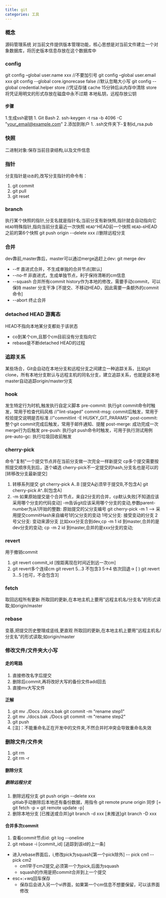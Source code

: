 ```yaml
---
title: git
categories: 工具
---
```

### 概念
源码管理系统
对当前文件提供版本管理功能，核心思想是对当前文件建立一个对象数据库，将历史版本信息存放在这个数据库中

### config
git config –global user.name xxx      //不要加引号
git config –global user.email xxx
git config --global core.ignorecase false  //默认忽略大小写
git config --global credential.helper store  //凭证存储  cache 15分钟后从内存中清除 store 将凭证用明文的形式存放在磁盘中永不过期
本地私钥，远程存放公钥
#### 步骤
1.生成ssh密钥
    1. Git Bash
    2. ssh-keygen -t rsa -b 4096 -C "your_email@example.com"
2.添加到账户
    1. .ssh文件夹下-复制id_rsa.pub 
### 快照
二进制对象:保存当前目录结构,以及文件信息
### 指针
分支指针是`` 动态 ``的,改写分支指针的命令有：
1. git commit
2. git pull
3. git reset 
### branch
执行某个快照的指针,分支名就是指针名;当前分支有新快照,指针就会自动指向它
`` HEAD ``特殊指针,指向当前分支最近一次快照 
`` HEAD^ ``HEAD前一个快照 
`` HEAD~6 ``HEAD之前的第6个快照 
git push origin --delete xxx  //删除远程分支

<!--more-->
### 合并
dev靠前,master靠后，master可以通过merge追赶上dev: git merge dev 
- --ff 直进式合并，不生成单独的合并节点[默认]
- --no-ff 非直进式，生成单独节点，利于保持清晰的cm信息
- --squash 合并所有commit history作为本地的修改，需要手动commit，可以保持 master 分支干净
  [不提交、不移动HEAD，因此需要一条额外的commit命令]
- --abort 终止合并

### detached HEAD 游离态
HEAD不指向本地某分支都处于该状态
- co到某个cm,且那个cm目前没有分支指向它
- rebase是不断detached HEAD的过程

### 追踪关系
某些场合，Git会自动在本地分支和远程分支之间建立一种追踪关系，比如git clone，所有本地分支默认与远程主机的同名分支，建立追踪关系，也就是说本地master自动追踪origin/master分支
 
### hook
发生特定行为时机,触发执行自定义脚本
pre-commit: 执行git commit命令时触发，常用于检查代码风格  //"lint-staged"
commit-msg: commit后触发，常用于校验提交说明是否标准  //"commitlint -E HUSKY_GIT_PARAMS"
post-commit: 整个git commit完成后触发，常用于邮件通知、提醒
post-merge: 成功完成一次 merge行为后触发
pre-push: 执行git push命令时触发，可用于执行测试用例
pre-auto-gc: 执行垃圾回收前触发

### cherry-pick
命令"复制"一个提交节点并在当前分支做一次完全一样新提交
cp多个提交需要按照提交顺序先到后，逐个嶙选
cherry-pick不一定提交的hash,分支名也是可以的[转移改分支最新提交]
1. 转移系列提交 git cherry-pick A..B [提交A必须早于提交B,不包含A]   git cherry-pick A^..B[包含A] 
2. -m
   如果原始提交是个合并节点，来自2分支的合并，cp默认失败[不知道应该采用哪个分支的代码变动]
   -m告诉git应该采用哪个分支的变动,参数parent-number为从1开始的整数: 原始提交的父分支编号
   git cherry-pick -m 1 <commitHash> --> 采用提交commitHash来自编号1的父分支的变动
   1号父分支: 接受变动的分支
   2号父分支: 变动来源分支
   比如xxx分支合到dev,cp -m 1 id 到master,合并的是dev分支的变动; cp -m 2 id 到master,合并的是xxx分支的变动;
  

### revert
用于撤销commit
1. git revert commit_id  [按距离现在时间近到远一次cm]
2. git revert多个连续cm
    git revert 5...3  不包含3   5->4 依次回退-> [ )
    git revert 3...5 [也可，不会包含3]
### fetch
取回远程所有更新
所取回的更新,在本地主机上要用"远程主机名/分支名"的形式读取;如origin/master
### rebase 
变基,把提交历史整理成竖线,更直观
所取回的更新,在本地主机上要用"远程主机名/分支名"的形式读取;如origin/master
### 修改文件/文件夹大小写
#### 走的弯路
1. 直接修改名字后提交 
2. 删除后commit,再将改好大写的备份文件add回去 
3. 直接mv大写文件
#### 正解
1. git mv ./Docs ./docs.bak  git commit -m "rename step1"
2. git mv ./docs.bak ./Docs git commit -m "rename step2"   
3. git push
4. [注]：不能重命名正在开发中的文件夹,不然合并时冲突会导致重命名失效
### 删除文件/文件夹 
1. git rm  
2. git rm -r

#### 删除分支
##### 删除远程分支
1. 删除远程分支 git push origin --delete xxx  
    gitlab手动删除后本地还有备份数据，用指令 git remote prune origin 同步 
    [= git fetch -p = git remote update -p]
2. 删除本地分支 
    [已推送或合并]git branch -d xxx
    [未推送]git branch -D xxx
  
#### 合并多次commit
1. 查看commit节点id: git log --oneline
2. git rebase -i [commit_id]   [追踪到该id的上一条]
  - 进入rebase界面后，i,修改pick为squash[第一个pick除外] 
   -- pick cm1
   -- pick cm2
    * cm1早于cm2提交,必须第一个为pick,后面为squash
    * squash的作用是把commit合并到上一个提交
  - esc+:+wq回车保存
    * 保存后会进入另一个vi界面，如果第一个cm信息不想要保留，可以该界面修改